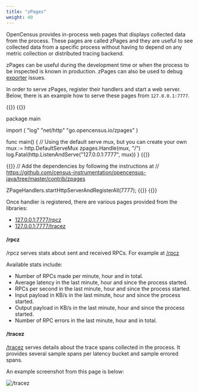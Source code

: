 ```yaml
---
title: "zPages"
weight: 40
---
```


OpenCensus provides in-process web pages that displays
collected data from the process. These pages are called zPages
and they are useful to see collected data from a specific process
without having to depend on any metric collection or
distributed tracing backend.

zPages can be useful during the development time or when
the process to be inspected is known in production.
zPages can also be used to debug [exporter](/core-concepts/exporters) issues.

In order to serve zPages, register their handlers and
start a web server. Below, there is an example how to
serve these pages from `127.0.0.1:7777`.

{{<tabs Go Java>}}
  {{<highlight go>}}

package main

import (
    "log"
    "net/http"
    "go.opencensus.io/zpages"
)

func main() {
    // Using the default serve mux, but you can create your own
    mux := http.DefaultServeMux
    zpages.Handle(mux, "/")
    log.Fatal(http.ListenAndServe("127.0.0.1:7777", mux))
}
  {{</highlight>}}

  {{<highlight java>}}
// Add the dependencies by following the instructions at
// https://github.com/census-instrumentation/opencensus-java/tree/master/contrib/zpages

ZPageHandlers.startHttpServerAndRegisterAll(7777);
  {{</highlight>}}
{{</tabs>}}

Once handler is registered, there are various pages provided
from the libraries:

* [127.0.0.1:7777/rpcz](http://127.0.0.1:7777/rpcz)
* [127.0.0.1:7777/tracez](http://127.0.0.1:7777/tracez)

#### /rpcz

/rpcz serves stats about sent and received RPCs. For example at [/rpcz](http://127.0.0.1:7777/rpcz)

Available stats include:

* Number of RPCs made per minute, hour and in total.
* Average latency in the last minute, hour and since the process started.
* RPCs per second in the last minute, hour and since the process started.
* Input payload in KB/s in the last minute, hour and since the process started.
* Output payload in KB/s in the last minute, hour and since the process started.
* Number of RPC errors in the last minute, hour and in total.

#### /tracez

[/tracez](http://127.0.0.1:7777/tracez) serves details about
the trace spans collected in the process. It provides several sample spans
per latency bucket and sample errored spans.

An example screenshot from this page is below:

![/tracez](https://opencensus.io/img/traceZ.png)
